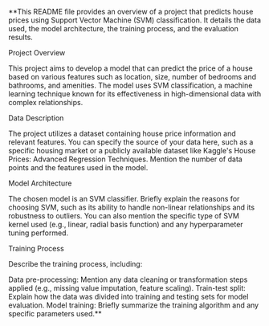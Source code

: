 **This README file provides an overview of a project that predicts house prices using Support Vector Machine (SVM) classification. It details the data used, the model architecture, the training process, and the evaluation results.

Project Overview

This project aims to develop a model that can predict the price of a house based on various features such as location, size, number of bedrooms and bathrooms, and amenities. The model uses SVM classification, a machine learning technique known for its effectiveness in high-dimensional data with complex relationships.

Data Description

The project utilizes a dataset containing house price information and relevant features. You can specify the source of your data here, such as a specific housing market or a publicly available dataset like Kaggle's House Prices: Advanced Regression Techniques. Mention the number of data points and the features used in the model.

Model Architecture

The chosen model is an SVM classifier. Briefly explain the reasons for choosing SVM, such as its ability to handle non-linear relationships and its robustness to outliers. You can also mention the specific type of SVM kernel used (e.g., linear, radial basis function) and any hyperparameter tuning performed.

Training Process

Describe the training process, including:

Data pre-processing: Mention any data cleaning or transformation steps applied (e.g., missing value imputation, feature scaling).
Train-test split: Explain how the data was divided into training and testing sets for model evaluation.
Model training: Briefly summarize the training algorithm and any specific parameters used.**
